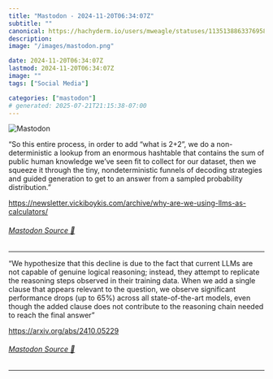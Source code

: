 ```yaml
---
title: "Mastodon - 2024-11-20T06:34:07Z"
subtitle: ""
canonical: https://hachyderm.io/users/mweagle/statuses/113513886337695806
description:
image: "/images/mastodon.png"

date: 2024-11-20T06:34:07Z
lastmod: 2024-11-20T06:34:07Z
image: ""
tags: ["Social Media"]

categories: ["mastodon"]
# generated: 2025-07-21T21:15:38-07:00
---
```

![Mastodon](/images/mastodon.png)

<p>“So this entire process, in order to add “what is 2+2”, we do a non-deterministic a lookup from an enormous hashtable that contains the sum of public human knowledge we’ve seen fit to collect for our dataset, then we squeeze it through the tiny, nondeterministic funnels of decoding strategies and guided generation to get to an answer from a sampled probability distribution.”</p><p><a href="https://newsletter.vickiboykis.com/archive/why-are-we-using-llms-as-calculators/" target="_blank" rel="nofollow noopener noreferrer" translate="no"><span class="invisible">https://</span><span class="ellipsis">newsletter.vickiboykis.com/arc</span><span class="invisible">hive/why-are-we-using-llms-as-calculators/</span></a></p>


###### [Mastodon Source 🐘](https://hachyderm.io/@mweagle/113513886337695806)

___

<p>“We hypothesize that this decline is due to the fact that current LLMs are not capable of genuine logical reasoning; instead, they attempt to replicate the reasoning steps observed in their training data. When we add a single clause that appears relevant to the question, we observe significant performance drops (up to 65%) across all state-of-the-art models, even though the added clause does not contribute to the reasoning chain needed to reach the final answer” </p><p><a href="https://arxiv.org/abs/2410.05229" target="_blank" rel="nofollow noopener noreferrer" translate="no"><span class="invisible">https://</span><span class="">arxiv.org/abs/2410.05229</span><span class="invisible"></span></a></p>


###### [Mastodon Source 🐘](https://hachyderm.io/@mweagle/113513896908279852)

___
